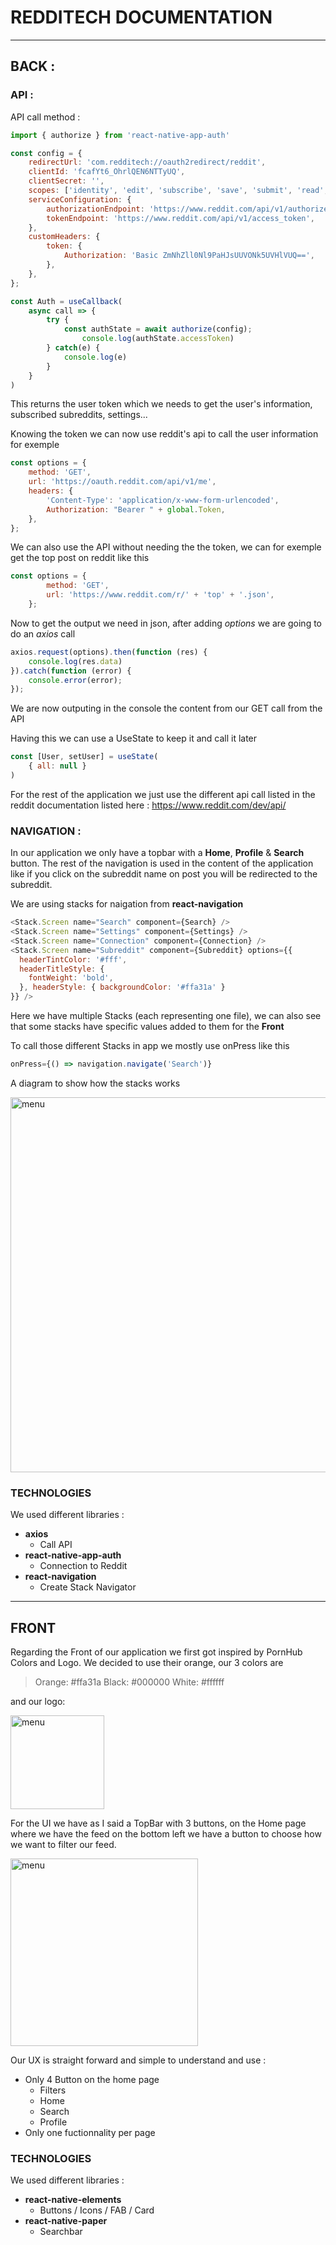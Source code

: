 # REDDITECH DOCUMENTATION

- - - -

## BACK :

### API :

API call method :

```js
import { authorize } from 'react-native-app-auth'

const config = {
    redirectUrl: 'com.redditech://oauth2redirect/reddit',
    clientId: 'fcafYt6_OhrlQEN6NTTyUQ',
    clientSecret: '',
    scopes: ['identity', 'edit', 'subscribe', 'save', 'submit', 'read', 'modconfig', 'account', 'vote', 'flair', 'mysubreddits'],
    serviceConfiguration: {
        authorizationEndpoint: 'https://www.reddit.com/api/v1/authorize.compact',
        tokenEndpoint: 'https://www.reddit.com/api/v1/access_token',
    },
    customHeaders: {
        token: {
            Authorization: 'Basic ZmNhZll0Nl9PaHJsUUVONk5UVHlVUQ==',
        },
    },
};

const Auth = useCallback(
    async call => {
        try {
            const authState = await authorize(config);
                console.log(authState.accessToken)
        } catch(e) {
            console.log(e)
        }
    }
)
```
This returns the user token which we needs to get the user's information, subscribed subreddits, settings...

Knowing the token we can now use reddit's api to call the user information for exemple
```js
const options = {
    method: 'GET',
    url: 'https://oauth.reddit.com/api/v1/me',
    headers: {
        'Content-Type': 'application/x-www-form-urlencoded',
        Authorization: "Bearer " + global.Token,
    },
};
```

We can also use the API without needing the the token, we can for exemple get the top post on reddit like this
```js
const options = {
        method: 'GET',
        url: 'https://www.reddit.com/r/' + 'top' + '.json',
    };
```

Now to get the output we need in json, after adding *options* we are going to do an *axios* call
```js
axios.request(options).then(function (res) {
    console.log(res.data)
}).catch(function (error) {
    console.error(error);
});
```
We are now outputing in the console the content from our GET call from the API

Having this we can use a UseState to keep it and call it later
```js
const [User, setUser] = useState(
    { all: null }
)
```

For the rest of the application we just use the different api call listed in the reddit documentation listed here : https://www.reddit.com/dev/api/

### NAVIGATION :

In our application we only have a topbar with a **Home**, **Profile** & **Search** button. The rest of the navigation is used in the content of the application like if you click on the subreddit name on post you will be redirected to the subreddit.

We are using stacks for naigation from **react-navigation**
```js
<Stack.Screen name="Search" component={Search} />
<Stack.Screen name="Settings" component={Settings} />
<Stack.Screen name="Connection" component={Connection} />
<Stack.Screen name="Subreddit" component={Subreddit} options={{
  headerTintColor: '#fff',
  headerTitleStyle: {
    fontWeight: 'bold',
  }, headerStyle: { backgroundColor: '#ffa31a' }
}} />
```
Here we have multiple Stacks (each representing one file), we can also see that some stacks have specific values added to them for the **Front**

To call those different Stacks in app we mostly use onPress like this
```js
onPress={() => navigation.navigate('Search')}
```
A diagram to show how the stacks works

<img width="600" alt="menu" src="https://www.kaliop.com//app/uploads/2020/05/React-Navigation-Navigate-with-ease.png">

### TECHNOLOGIES

We used different libraries :
- **axios**
    - Call API
- **react-native-app-auth**
    - Connection to Reddit
- **react-navigation**
    - Create Stack Navigator

- - - -

## FRONT

Regarding the Front of our application we first got inspired by PornHub Colors and Logo. We decided to use their orange, our 3 colors are
> Orange: #ffa31a
> Black:  #000000
> White:  #ffffff

and our logo:

<img width="150" alt="menu" src="https://user-images.githubusercontent.com/63443236/139917946-6cbcb1e7-8ab8-4315-b152-2ff9cc8472ca.png">

For the UI we have as I said a TopBar with 3 buttons, on the Home page where we have the feed on the bottom left we have a button to choose how we want to filter our feed.

<img width="300" alt="menu" src="https://user-images.githubusercontent.com/63443236/139919405-733473b8-cc60-4937-a6d3-52aefdbb1b3e.jpg">

Our UX is straight forward and simple to understand and use :
- Only 4 Button on the home page
    - Filters
    - Home
    - Search
    - Profile
 - Only one fuctionnality per page

### TECHNOLOGIES

We used different libraries :
- **react-native-elements**
    - Buttons / Icons / FAB / Card
- **react-native-paper**
    - Searchbar
